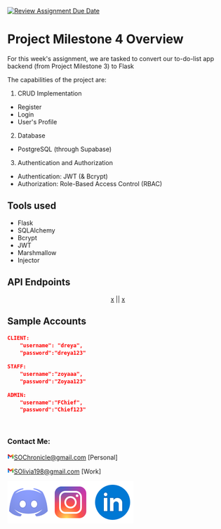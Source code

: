 [![Review Assignment Due Date](https://classroom.github.com/assets/deadline-readme-button-24ddc0f5d75046c5622901739e7c5dd533143b0c8e959d652212380cedb1ea36.svg)](https://classroom.github.com/a/DGzh2WKs)
# Project Milestone 4 Overview
For this week's assignment, we are tasked to convert our to-do-list app backend (from Project Milestone 3) to Flask

The capabilities of the project are:
1. CRUD Implementation 
- Register
- Login
- User's Profile
2. Database 
- PostgreSQL (through Supabase)
3. Authentication and Authorization
- Authentication: JWT (& Bcrypt)
- Authorization: Role-Based Access Control (RBAC)

## Tools used
- Flask
- SQLAlchemy
- Bcrypt
- JWT
- Marshmallow
- Injector

## API Endpoints

<p align="center">
<a href="x">x</a> || 
<a href="x">x</a>
</p> 

## Sample Accounts
```JSON
CLIENT:
    "username": "dreya",
    "password":"dreya123"
```
```JSON
STAFF:
    "username":"zoyaaa",
    "password":"Zoyaa123"
```
```JSON
ADMIN:
    "username":"FChief",
    "password":"Chief123"
```
<br>

### Contact Me:

<img src="https://raw.githubusercontent.com/RevoU-FSSE-2/week-7-SherinOlivia/3dd7cdf0d5c9fc1828f0dfcac8ef2e9c057902be/assets/gmail-icon.svg" width="15px" background-color="none">[SOChronicle@gmail.com](mailto:SOChronicle@gmail.com) [Personal]

<img src="https://raw.githubusercontent.com/RevoU-FSSE-2/week-7-SherinOlivia/3dd7cdf0d5c9fc1828f0dfcac8ef2e9c057902be/assets/gmail-icon.svg" width="15px" background-color="none">[SOlivia198@gmail.com](mailto:SOlivia198@gmail.com) [Work]

[![Roo-Discord](https://raw.githubusercontent.com/RevoU-FSSE-2/week-5-SherinOlivia/bddf1eca3ee3ad82db2f228095d01912bf9c3de6/assets/MDimgs/icons8-discord.svg)](https://discord.com/users/shxdxr#7539)[![Roo-Instagram](https://raw.githubusercontent.com/RevoU-FSSE-2/week-5-SherinOlivia/bddf1eca3ee3ad82db2f228095d01912bf9c3de6/assets/MDimgs/icons8-instagram.svg)](https://instagram.com/shxdxr?igshid=MzRlODBiNWFlZA==)[![Roo-LinkedIn](https://raw.githubusercontent.com/RevoU-FSSE-2/week-5-SherinOlivia/bddf1eca3ee3ad82db2f228095d01912bf9c3de6/assets/MDimgs/icons8-linkedin-circled.svg)](https://www.linkedin.com/in/sherin-olivia-07311127a/)